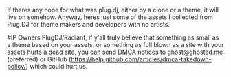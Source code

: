 If theres any hope for what was plug.dj, either by a clone or a theme, it will live on somehow. 
Anyway, heres just some of the assets I collected from Plug.DJ for theme makers and developers with no artists. 

#IP Owners
PlugDJ/Radiant, if y'all truly believe that something as small as a theme based on your assets, or something as full blown as a site with your assets hurts a dead site, you can send DMCA notices to ghost@ghosted.me (preferred) or GitHub (https://help.github.com/articles/dmca-takedown-policy/) which could hurt us. 
